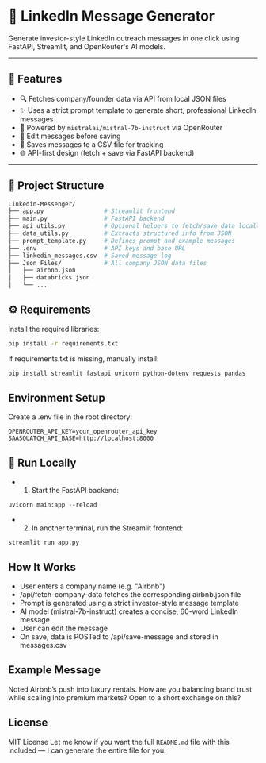 # 🤖 LinkedIn Message Generator

Generate investor-style LinkedIn outreach messages in one click using FastAPI, Streamlit, and OpenRouter's AI models.

---

## 🚀 Features

- 🔍 Fetches company/founder data via API from local JSON files
- ✨ Uses a strict prompt template to generate short, professional LinkedIn messages
- 🧠 Powered by `mistralai/mistral-7b-instruct` via OpenRouter
- 📝 Edit messages before saving
- 💾 Saves messages to a CSV file for tracking
- 🌐 API-first design (fetch + save via FastAPI backend)

---

## 📂 Project Structure

```bash
Linkedin-Messenger/
├── app.py                 # Streamlit frontend
├── main.py                # FastAPI backend
├── api_utils.py           # Optional helpers to fetch/save data locally
├── data_utils.py          # Extracts structured info from JSON
├── prompt_template.py     # Defines prompt and example messages
├── .env                   # API keys and base URL
├── linkedin_messages.csv  # Saved message log
├── Json Files/            # All company JSON data files
│   ├── airbnb.json
│   ├── databricks.json
│   └── ...
```

## ⚙️ Requirements

Install the required libraries:

```bash
pip install -r requirements.txt
```
If requirements.txt is missing, manually install:
```bash
pip install streamlit fastapi uvicorn python-dotenv requests pandas
```
## Environment Setup
Create a .env file in the root directory:
```env
OPENROUTER_API_KEY=your_openrouter_api_key
SAASQUATCH_API_BASE=http://localhost:8000
```
## 🧪 Run Locally
- 1. Start the FastAPI backend:
  
```
uvicorn main:app --reload
```
- 2. In another terminal, run the Streamlit frontend:
```
streamlit run app.py
```
## How It Works
- User enters a company name (e.g. "Airbnb")
- /api/fetch-company-data fetches the corresponding airbnb.json file
- Prompt is generated using a strict investor-style message template
- AI model (mistral-7b-instruct) creates a concise, 60-word LinkedIn message
- User can edit the message
- On save, data is POSTed to /api/save-message and stored in messages.csv

## Example Message
Noted Airbnb’s push into luxury rentals. How are you balancing brand trust while scaling into premium markets? Open to a short exchange on this?

##  License
MIT License
Let me know if you want the full `README.md` file with this included — I can generate the entire file for you.


